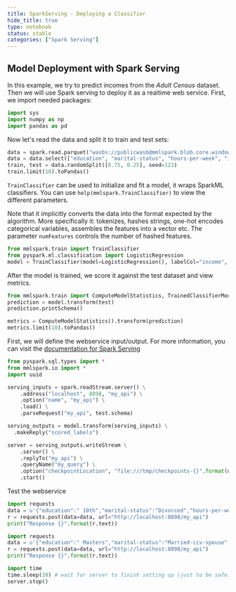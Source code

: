 ```yaml
---
title: SparkServing - Deploying a Classifier
hide_title: true
type: notebook
status: stable
categories: ["Spark Serving"]
---
```


## Model Deployment with Spark Serving 
In this example, we try to predict incomes from the *Adult Census* dataset. Then we will use Spark serving to deploy it as a realtime web service. 
First, we import needed packages:


```python
import sys
import numpy as np
import pandas as pd

```

Now let's read the data and split it to train and test sets:


```python
data = spark.read.parquet("wasbs://publicwasb@mmlspark.blob.core.windows.net/AdultCensusIncome.parquet")
data = data.select(["education", "marital-status", "hours-per-week", "income"])
train, test = data.randomSplit([0.75, 0.25], seed=123)
train.limit(10).toPandas()
```

`TrainClassifier` can be used to initialize and fit a model, it wraps SparkML classifiers.
You can use `help(mmlspark.TrainClassifier)` to view the different parameters.

Note that it implicitly converts the data into the format expected by the algorithm. More specifically it:
 tokenizes, hashes strings, one-hot encodes categorical variables, assembles the features into a vector
etc.  The parameter `numFeatures` controls the number of hashed features.


```python
from mmlspark.train import TrainClassifier
from pyspark.ml.classification import LogisticRegression
model = TrainClassifier(model=LogisticRegression(), labelCol="income", numFeatures=256).fit(train)
```

After the model is trained, we score it against the test dataset and view metrics.


```python
from mmlspark.train import ComputeModelStatistics, TrainedClassifierModel
prediction = model.transform(test)
prediction.printSchema()
```


```python
metrics = ComputeModelStatistics().transform(prediction)
metrics.limit(10).toPandas()
```

First, we will define the webservice input/output.
For more information, you can visit the [documentation for Spark Serving](https://github.com/Azure/mmlspark/blob/master/docs/mmlspark-serving.md)


```python
from pyspark.sql.types import *
from mmlspark.io import *
import uuid

serving_inputs = spark.readStream.server() \
    .address("localhost", 8898, "my_api") \
    .option("name", "my_api") \
    .load() \
    .parseRequest("my_api", test.schema)

serving_outputs = model.transform(serving_inputs) \
  .makeReply("scored_labels")

server = serving_outputs.writeStream \
    .server() \
    .replyTo("my_api") \
    .queryName("my_query") \
    .option("checkpointLocation", "file:///tmp/checkpoints-{}".format(uuid.uuid1())) \
    .start()

```

Test the webservice


```python
import requests
data = u'{"education":" 10th","marital-status":"Divorced","hours-per-week":40.0}'
r = requests.post(data=data, url="http://localhost:8898/my_api")
print("Response {}".format(r.text))
```


```python
import requests
data = u'{"education":" Masters","marital-status":"Married-civ-spouse","hours-per-week":40.0}'
r = requests.post(data=data, url="http://localhost:8898/my_api")
print("Response {}".format(r.text))
```


```python
import time
time.sleep(20) # wait for server to finish setting up (just to be safe)
server.stop()
```


```python

```
